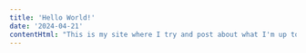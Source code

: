 ```yaml
---
title: 'Hello World!'
date: '2024-04-21'
contentHtml: "This is my site where I try and post about what I'm up to and how to reach out to me."
---
```

